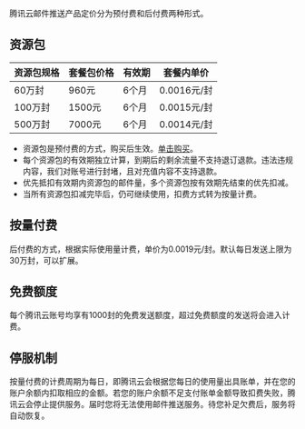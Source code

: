 腾讯云邮件推送产品定价分为预付费和后付费两种形式。

## 资源包
| 资源包规格 | 套餐包价格 | 有效期 | 套餐内单价     |
| ----- | ----- | --- | --------- |
| 60万封  | 960元  | 6个月 | 0.0016元/封 |
| 100万封 | 1500元 | 6个月 | 0.0015元/封 |
| 500万封 | 7000元 | 6个月 | 0.0014元/封 |

- 资源包是预付费的方式，购买后生效。[单击购买](http://buy.cloud.tencent.com/ses)。
- 每个资源包的有效期独立计算，到期后的剩余流量不支持退订退款。违法违规内容，我们对账号进行封堵，且对充值内容不支持退款。
- 优先抵扣有效期内资源包的邮件量，多个资源包按有效期先结束的优先扣减。
- 当所有资源包扣减完毕后，仍可继续使用，扣费方式转为按量计费。


## 按量付费
后付费的方式，根据实际使用量计费，单价为0.0019元/封。默认每日发送上限为30万封，可以扩展。
## 免费额度
每个腾讯云账号均享有1000封的免费发送额度，超过免费额度的发送将会进入计费。
## 停服机制
按量付费的计费周期为每日，即腾讯云会根据您每日的使用量出具账单，并在您的账户余额内扣取相应的金额。若您的账户余额不足支付账单金额导致扣费失败，腾讯云会停止提供服务。届时您将无法使用邮件推送服务。待您补足欠费后，服务将自动恢复。


